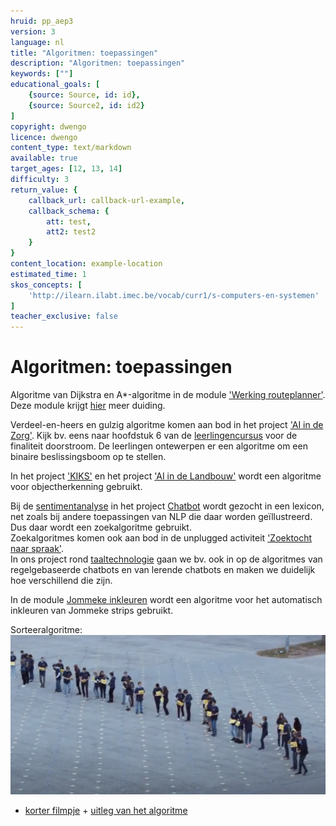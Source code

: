 ```yaml
---
hruid: pp_aep3
version: 3
language: nl
title: "Algoritmen: toepassingen"
description: "Algoritmen: toepassingen"
keywords: [""]
educational_goals: [
    {source: Source, id: id}, 
    {source: Source2, id: id2}
]
copyright: dwengo
licence: dwengo
content_type: text/markdown
available: true
target_ages: [12, 13, 14]
difficulty: 3
return_value: {
    callback_url: callback-url-example,
    callback_schema: {
        att: test,
        att2: test2
    }
}
content_location: example-location
estimated_time: 1
skos_concepts: [
    'http://ilearn.ilabt.imec.be/vocab/curr1/s-computers-en-systemen'
]
teacher_exclusive: false
---
```


# Algoritmen: toepassingen

Algoritme van Dijkstra en A*-algoritme in de module ['Werking routeplanner'](https://dwengo.org/backend/api/learningObject/getWrapped?hruid=aiz_routeplanner&version=3&language=nl).<br> 
Deze module krijgt [hier](https://dwengo.org/backend/api/learningObject/getWrapped?hruid=ct9_2&version=3&language=nl) meer duiding.

Verdeel-en-heers en gulzig algoritme komen aan bod in het project ['AI in de Zorg'](https://dwengo.org/zorg). Kijk bv. eens naar hoofdstuk 6 van de [leerlingencursus](https://www.dwengo.org/assets/files/care/AIindeZorg_doorstroom_eerstedruk.pdf) voor de finaliteit doorstroom. De leerlingen ontewerpen er een algoritme om een binaire beslissingsboom op te stellen. 

In het project ['KIKS'](https://dwengo.org/kiks/) en het project ['AI in de Landbouw'](https://www.dwengo.org/landbouw) wordt een algoritme voor objectherkenning gebruikt.

Bij de [sentimentanalyse](https://dwengo.org/learning-path.html?hruid=cb2_sentimentanalyse&language=nl&te=true&source_page=%2Fchatbot%2F&source_title=%20Chatbot#pn_sa_inleiding;nl;3) in het project [Chatbot](https://dwengo.org/chatbot/) wordt gezocht in een lexicon, net zoals bij andere toepassingen van NLP die daar worden geïllustreerd. Dus daar wordt een zoekalgoritme gebruikt. <br>
Zoekalgoritmes komen ook aan bod in de unplugged activiteit ['Zoektocht naar spraak'](https://www.dwengo.org/backend/api/learningObject/getWrapped?hruid=aiz_lockedin&version=3&language=nl).<br>
In ons project rond [taaltechnologie](https://dwengo.org/chatbot/) gaan we bv. ook in op de algoritmes van regelgebaseerde chatbots en van lerende chatbots en maken we duidelijk hoe verschillend die zijn.

In de module [Jommeke inkleuren](https://dwengo.org/learning-path.html?hruid=art_jommeke&language=nl&te=true&source_page=%2Fart%2F&source_title=%20Kunst#org-dwengo-jommeke-definitie-ai-systeem;nl;1) wordt een algoritme voor het automatisch inkleuren van Jommeke strips gebruikt. 

Sorteeralgoritme:<br>
[![Wereldrecord menselijk sorteernetwerk](embed/sorteerrecord.png)](@youtube/https://www.youtube.com/embed/eI0nniqgQnc "Wereldrecord menselijk sorteernetwerk gebaseerd op CS unplugged") <br>
 + [korter filmpje](http://www.csunplugged.nl/08-sorteernetwerken/) + [uitleg van het algoritme](http://www.csunplugged.nl/wp-content/uploads/activiteit-8.pdf)




